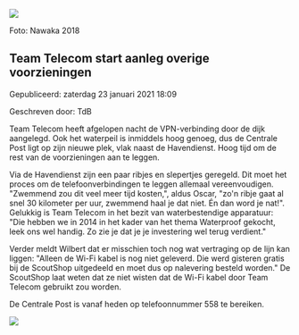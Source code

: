 


![](https://nawaka.scouting.nl/images/articles/DSC_1001.JPG)


 Foto: Nawaka 2018
 

Team Telecom start aanleg overige voorzieningen
------------------------------------------------





 Gepubliceerd: zaterdag 23 januari 2021 18:09
   

 Geschreven door: TdB
   




 Team Telecom heeft afgelopen nacht de VPN-verbinding door de dijk aangelegd. Ook het waterpeil is inmiddels hoog genoeg, dus de Centrale Post ligt op zijn nieuwe plek, vlak naast de Havendienst. Hoog tijd om de rest van de voorzieningen aan te leggen.
 



 Via de Havendienst zijn een paar ribjes en slepertjes geregeld. Dit moet het proces om de telefoonverbindingen te leggen allemaal vereenvoudigen. "Zwemmend zou dit veel meer tijd kosten,", aldus Oscar, "zo'n ribje gaat al snel 30 kilometer per uur, zwemmend haal je dat niet. Én dan word je nat!". Gelukkig is Team Telecom in het bezit van waterbestendige apparatuur: "Die hebben we in 2014 in het kader van het thema Waterproof gekocht, leek ons wel handig. Zo zie je dat je je investering wel terug verdient."
 



 Verder meldt Wilbert dat er misschien toch nog wat vertraging op de lijn kan liggen: "Alleen de Wi-Fi kabel is nog niet geleverd. Die werd gisteren gratis bij de ScoutShop uitgedeeld en moet dus op nalevering besteld worden." De ScoutShop laat weten dat ze niet wisten dat de Wi-Fi kabel door Team Telecom gebruikt zou worden.
 



 De Centrale Post is vanaf heden op telefoonnummer 558 te bereiken.
 






![](https://nawaka.scouting.nl/images/articles/DSC_1004.JPG)



